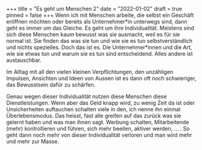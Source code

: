 +++
title = "Es geht um Menschen 2"
date = "2022-01-02"
draft = true
pinned = false
+++
Wenn ich mit Menschen arbeite, die selbst ein Geschäft eröffnen möchten oder bereits als Unternehmer\*in unterwegs sind, dann geht es immer um das Gleiche. Es geht um ihre Individualität. Meistens sind sich diese Menschen kaum bewusst was sie ausmacht, weil es für sie normal ist. Sie finden das was sie tun und wie sie es tun selbstverständlich und nichts spezielles. Doch das ist es. Die Unternehmer\*innen und die Art, wie sie etwas tun und warum sie es tun sind entscheidend. Alles andere ist austauschbar. 

Im Alltag mit all den vielen kleinen Verpflichtungen, den unzähligen Impulsen, Ansichten und Ideen von Aussen ist es dann oft noch schwieriger, das Bewusstsein dafür zu schärfen. 

Genau wegen dieser Individualität nutzen diese Menschen diese Dienstleistungen. Wenn aber das Geld knapp wird, zu wenig Zeit da ist oder Unsicherheiten auftauchen schalten viele in den, ich nenne ihn einmal Überlebensmodus. Das heisst, fast alle greifen auf das zurück was sie gelernt haben und was man ihnen sagt. Werbung schalten, Mitarbeitende (mehr) kontrollieren und führen, sich mehr beeilen, aktiver werden, ... . So geht dann noch mehr von dieser Individualität verloren und man wird mehr und mehr zur Masse.
